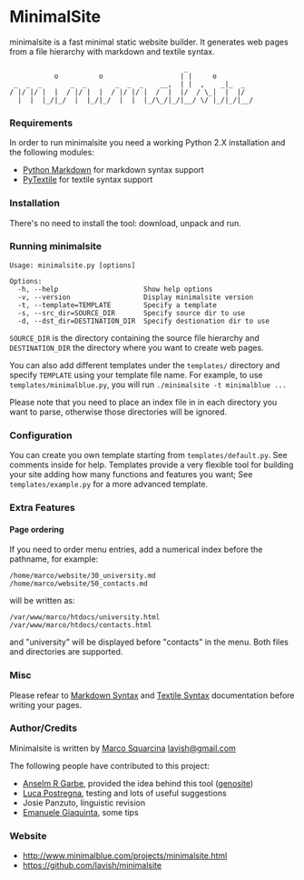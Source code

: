 MinimalSite
===========

minimalsite is a fast minimal static website builder. It generates web pages
from a file hierarchy with markdown and textile syntax.

                                               _                
               o          o                   | |     o         
     _  _  _       _  _       _  _  _    __,  | |  ,    _|_  _  
    / |/ |/ |  |  / |/ |  |  / |/ |/ |  /  |  |/  / \_|  |  |/  
      |  |  |_/|_/  |  |_/|_/  |  |  |_/\_/|_/|__/ \/ |_/|_/|__/



### Requirements

In order to run minimalsite you need a working Python 2.X installation and the
following modules:

* [Python Markdown][] for markdown syntax support
* [PyTextile][] for textile syntax support


### Installation

There's no need to install the tool: download, unpack and run.


### Running minimalsite

    Usage: minimalsite.py [options]

    Options:
      -h, --help                     Show help options
      -v, --version                  Display minimalsite version
      -t, --template=TEMPLATE        Specify a template
      -s, --src_dir=SOURCE_DIR       Specify source dir to use
      -d, --dst_dir=DESTINATION_DIR  Specify destionation dir to use

`SOURCE_DIR` is the directory containing the source file hierarchy and
`DESTINATION_DIR` the directory where you want to create web pages.

You can also add different templates under the `templates/` directory and
specify `TEMPLATE` using your template file name. For example, to use
`templates/minimalblue.py`, you will run `./minimalsite -t minimalblue ...`

Please note that you need to place an index file in in each directory you want
to parse, otherwise those directories will be ignored.


### Configuration

You can create you own template starting from `templates/default.py`. See
comments inside for help. Templates provide a very flexible tool for building
your site adding how many functions and features you want; See
`templates/example.py` for a more advanced template.


### Extra Features

#### Page ordering

If you need to order menu entries, add a numerical index before the pathname,
for example:

	/home/marco/website/30_university.md
	/home/marco/website/50_contacts.md

will be written as:

	/var/www/marco/htdocs/university.html
	/var/www/marco/htdocs/contacts.html

and "university" will be displayed before "contacts" in the menu. Both files and
directories are supported.


### Misc

Please refear to [Markdown Syntax][] and [Textile Syntax][] documentation before writing your pages.


### Author/Credits

Minimalsite is written by [Marco Squarcina][] <lavish@gmail.com>

The following people have contributed to this project:

* [Anselm R Garbe][], provided the idea behind this tool ([genosite][])
* [Luca Postregna][], testing and lots of useful suggestions
* Josie Panzuto, linguistic revision
* [Emanuele Giaquinta][], some tips


### Website

* http://www.minimalblue.com/projects/minimalsite.html
* https://github.com/lavish/minimalsite


[Python Markdown]:    http://www.freewisdom.org/projects/python-markdown
[PyTextile]:          http://loopcore.com/python-textile/
[Markdown Syntax]:    http://daringfireball.net/projects/markdown/syntax
[Textile Syntax]:     http://en.wikipedia.org/wiki/Textile_(markup_language)
[Marco Squarcina]:    http://www.minimalblue.com/
[Anselm R Garbe]:     http://garbe.us/
[genosite]:           http://hg.suckless.org/genosite/
[Luca Postregna]:     http://luca.postregna.name/
[Emanuele Giaquinta]: http://tomaw.net/~exg/
